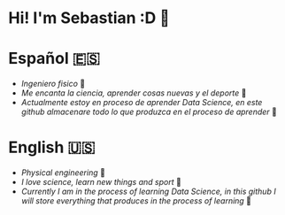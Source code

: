 # Hi! I'm Sebastian :D 🌱
# Español :es:
* _Ingeniero fisico_ 🚀
* _Me encanta la ciencia, aprender cosas nuevas y el deporte_ 🏃
* _Actualmente estoy en proceso de aprender Data Science, en este github almacenare todo lo que produzca en el proceso de aprender_ 💚

# English :us:
* _Physical engineering_ 🚀
* _I love science, learn new things and sport_ 🏃 
* _Currently I am in the process of learning Data Science, in this github I will store everything that produces in the process of learning_ 💚
